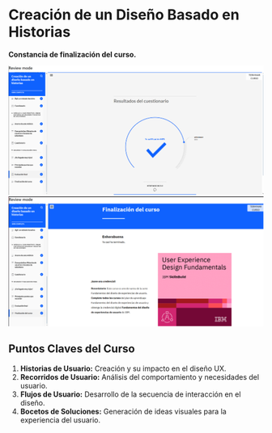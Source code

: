 # Creación de un Diseño Basado en Historias  

**Constancia de finalización del curso.**

![alt text](image.png)
![alt text](image-1.png)






## **Puntos Claves del Curso**  

1. **Historias de Usuario:** Creación y su impacto en el diseño UX.  
2. **Recorridos de Usuario:** Análisis del comportamiento y necesidades del usuario.  
3. **Flujos de Usuario:** Desarrollo de la secuencia de interacción en el diseño.  
4. **Bocetos de Soluciones:** Generación de ideas visuales para la experiencia del usuario.  
